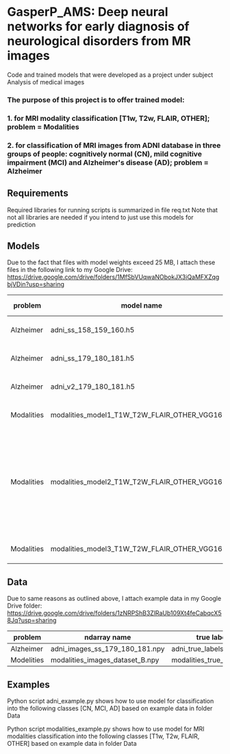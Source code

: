 # GasperP_AMS: Deep neural networks for early diagnosis of neurological disorders from MR images
Code and trained models that were developed as a project under subject Analysis of medical images

### The purpose of this project is to offer trained model:
### 1. for MRI modality classification [T1w, T2w, FLAIR, OTHER]; problem = Modalities
### 2. for classification of MRI images from ADNI database in three groups of people: cognitively normal (CN), mild cognitive impairment (MCI) and Alzheimer's disease (AD); problem = Alzheimer

## Requirements
Required libraries for running scripts is summarized in file req.txt
Note that not all libraries are needed if you intend to just use this models for prediction

## Models
Due to the fact that files with model weights exceed 25 MB, I attach these files in the following link to my Google Drive: https://drive.google.com/drive/folders/1MfSbVUqwaNObokJX3iQaMFXZqgbjVDin?usp=sharing

| problem     | model name                                     | input shape          |   |
|-------------|------------------------------------------------|----------------------|---|
| Alzheimer   | adni_ss_158_159_160.h5                          |  (None, 128, 128, 3) |   |
| Alzheimer   | adni_ss_179_180_181.h5                          |  (None, 128, 128, 3) |   |
| Alzheimer   | adni_v2_179_180_181.h5                          |  (None, 128, 128, 3) |   |
| Modalities  | modalities_model1_T1W_T2W_FLAIR_OTHER_VGG16.h5 | (None, 128, 128, 3) |   |
| Modalities  | modalities_model2_T1W_T2W_FLAIR_OTHER_VGG16.h5 | [(None, 128, 128, 3), (None, 128, 128, 3), (None, 128, 128, 3)]   |   |
| Modalities  | modalities_model3_T1W_T2W_FLAIR_OTHER_VGG16.h5 | (None, 128, 128, 3)  |   |

## Data
Due to same reasons as outlined above, I attach example data in my Google Drive folder: https://drive.google.com/drive/folders/1zNRPShB3ZlRaUb109Xt4feCabqcX58Jq?usp=sharing

| problem    | ndarray name                                   | true labels dataframe                    |   |
|------------|------------------------------------------------|------------------------------------------|---|
| Alzheimer  | adni_images_ss_179_180_181.npy                 |  adni_true_labels_ss_179_180_181_df      |   |
| Modelities | modalities_images_dataset_B.npy                |  modalities_true_labels_dataset_B_df     |   |

## Examples
Python script adni_example.py shows how to use model for classification into the following classes [CN, MCI, AD] based on example data in folder Data

Python script modalities_example.py shows how to use model for MRI modalities classification into the following classes [T1w, T2w, FLAIR, OTHER] based on example data in folder Data
